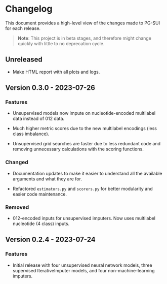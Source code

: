 # Changelog

This document provides a high-level view of the changes made to PG-SUI for each release.  

> **Note**: This project is in beta stages, and therefore might change quickly with little to no deprecation cycle.  

## Unreleased

- Make HTML report with all plots and logs.  

## Version 0.3.0 - 2023-07-26

### Features

- Unsupervised models now impute on nucleotide-encoded multilabel data instead of 012 data.  

- Much higher metric scores due to the new multilabel encodings (less class imbalance).  

- Unsupervised grid searches are faster due to less redundant code and removing unnecessary calculations with the scoring functions.  

### Changed

- Documentation updates to make it easier to understand all the available arguments and what they are for.  

- Refactored `estimators.py` and `scorers.py` for better modularity and easier code maintenance.  

### Removed

- 012-encoded inputs for unsupervised imputers. Now uses multilabel nucleotide (4 class) inputs.  

## Version 0.2.4 - 2023-07-24

### Features

- Initial release with four unsupervised neural network models, three supervised IterativeImputer models, and four non-machine-learning imputers.  
